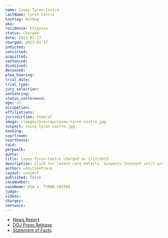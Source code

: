 ```yaml
---
name: Casey Tyron-Castro
lastName: Tyron-Castro
hashtag: HatHag
aka:
residence: Virginia
status: Charged
date: 2023-01-17
charged: 2023-01-17
indicted:
convicted:
acquitted:
sentenced:
dismissed:
deceased:
plea_hearing:
trial_date:
trial_type:
jury_selection:
sentencing:
status_conference:
age: 33
occupation:
affiliations:
jurisdiction: Federal
image: /images/preview/casey-tyron-castro.jpg
suspect: casey-tyron-castro.jpg
booking:
courtroom:
courthouse:
raid:
perpwalk:
quote:
title: Casey Tyron-Castro charged on 1/17/2023
description: Click for latest case details. Suspects innocent until proven guilty.
author: seditiontrack
layout: suspect
published: false
caseNumber: 
caseName: USA v. TYRON-CASTRO
judge:
videos:
charges:
sentence:
---
```

- [News Report](https://www.wdbj7.com/2023/01/18/roanoke-woman-arrested-involvement-capitol-riot/)
- [DOJ Press Release](https://www.justice.gov/usao-dc/pr/three-arrested-felony-charges-actions-during-jan-6-capitol-breach)
- [Statement of Facts](https://storage.courtlistener.com/recap/gov.uscourts.vawd.127478/gov.uscourts.vawd.127478.1.0.pdf)
